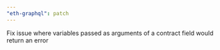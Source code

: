 ```yaml
---
"eth-graphql": patch
---
```


Fix issue where variables passed as arguments of a contract field would return an error
